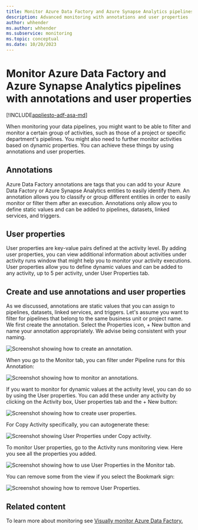 ```yaml
---
title: Monitor Azure Data Factory and Azure Synapse Analytics pipelines with annotations and user properties
description: Advanced monitoring with annotations and user properties
author: whhender
ms.author: whhender
ms.subservice: monitoring
ms.topic: conceptual
ms.date: 10/20/2023
---
```


# Monitor Azure Data Factory and Azure Synapse Analytics pipelines with annotations and user properties

[!INCLUDE[appliesto-adf-asa-md](includes/appliesto-adf-asa-md.md)]

When monitoring your data pipelines, you might want to be able to filter and monitor a certain group of activities, such as those of a project or specific department's pipelines. You might also need to further monitor activities based on dynamic properties. You can achieve these things by using annotations and user properties.

## Annotations

Azure Data Factory annotations are tags that you can add to your Azure Data Factory or Azure Synapse Analytics entities to easily identify them. An annotation allows you to classify or group different entities in order to easily monitor or filter them after an execution. Annotations only allow you to define static values and can be added to pipelines, datasets, linked services, and triggers.

## User properties

User properties are key-value pairs defined at the activity level. By adding user properties, you can view additional information about activities under activity runs window that might help you to monitor your activity executions.
User properties allow you to define dynamic values and can be added to any activity, up to 5 per activity, under User Properties tab.

## Create and use annotations and user properties

As we discussed, annotations are static values that you can assign to pipelines, datasets, linked services, and triggers. Let's assume you want to filter for pipelines that belong to the same business unit or project name. We first create the annotation. Select the Properties icon, + New button and name your annotation appropriately. We advise being consistent with your naming.

![Screenshot showing how to create an annotation.](./media/concepts-annotations-user-properties/create-annotations.png "Create Annotation")

When you go to the Monitor tab, you can filter under Pipeline runs for this Annotation:

![Screenshot showing how to monitor an annotations.](./media/concepts-annotations-user-properties/monitor-annotations.png "Monitor Annotations")

If you want to monitor for dynamic values at the activity level, you can do so by using the User properties. You can add these under any activity by clicking on the Activity box, User properties tab and the + New button:

![Screenshot showing how to create user properties.](./media/concepts-annotations-user-properties/create-user-properties.png "Create User Properties")

For Copy Activity specifically, you can autogenerate these:

![Screenshot showing User Properties under Copy activity.](./media/concepts-annotations-user-properties/copy-activity-user-properties.png "Copy Activity User Properties")

To monitor User properties, go to the Activity runs monitoring view. Here you see all the properties you added.

![Screenshot showing how to use User Properties in the Monitor tab.](./media/concepts-annotations-user-properties/monitor-user-properties.png "Monitor User Properties")

You can remove some from the view if you select the Bookmark sign:

![Screenshot showing how to remove User Properties.](./media/concepts-annotations-user-properties/remove-user-properties.png "Remove User Properties")

## Related content

To learn more about monitoring see [Visually monitor Azure Data Factory.](./monitor-visually.md)
